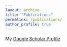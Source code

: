 ```yaml
---
layout: archive
title: "Publications"
permalink: /publications/
author_profile: true
---
```


My [Google Scholar Profile](https://scholar.google.com/citations?user=cYCDkQIAAAAJ&hl=en) 
